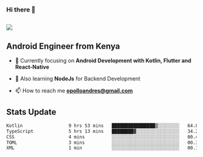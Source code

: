 ### Hi there 👋
<h2 align="left"><img src="https://readme-typing-svg.herokuapp.com?color='blue'&lines=I'm+Andrew+Opollo😊;Welcome+to+my+Github😜"> </h2>

## Android Engineer from Kenya


- 🌱 Currently focusing on **Android Development with Kotlin, Flutter and React-Native**

- 🔭 Also learning **NodeJs** for Backend Development

- 📫 How to reach me **opolloandres@gmail.com**


## Stats Update
<!--START_SECTION:waka-->

```txt
Kotlin                 9 hrs 53 mins   ████████████████▒░░░░░░░░   64.86 %
TypeScript             5 hrs 13 mins   ████████▓░░░░░░░░░░░░░░░░   34.23 %
CSS                    4 mins          ░░░░░░░░░░░░░░░░░░░░░░░░░   00.44 %
TOML                   3 mins          ░░░░░░░░░░░░░░░░░░░░░░░░░   00.35 %
XML                    1 min           ░░░░░░░░░░░░░░░░░░░░░░░░░   00.11 %
```

<!--END_SECTION:waka-->


